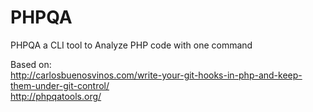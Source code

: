 PHPQA
=============================================
PHPQA a CLI tool to Analyze PHP code with one command

Based on:  
http://carlosbuenosvinos.com/write-your-git-hooks-in-php-and-keep-them-under-git-control/  
http://phpqatools.org/  